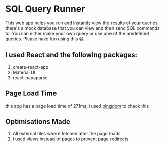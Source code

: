 # SQL Query Runner
This web app helps you run and instantly view the results of your queries, there's a mock database that you can view
and then send SQL commands to. You can either make your own query or use one of the predefined
queries. Please have fun using this 😁.

## I used **React** and the following packages: 
1. create-react-app
2. Material UI
3. react-papaparse
  
 ## Page Load Time
  this app has a page load time of 271ms, i used [pingdom](https://tools.pingdom.com/#604414dd70400000) to check this
  
 ## Optimisations Made
 1. All external files where fetched after the page loads
 2. i used views instead of pages to prevent page redirects
